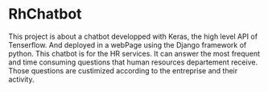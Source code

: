 # RhChatbot
This project is about a chatbot developped with Keras, the high level API of Tenserflow. And deployed in a webPage using the Django framework of python. This chatbot is for the HR services. It can answer the most frequent and time consuming questions that human resources departement receive. Those questions are custimized according to the entreprise and their activity.
